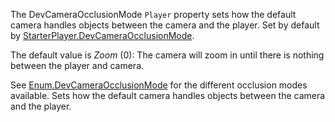 The DevCameraOcclusionMode `Player` property sets how the default camera handles objects between the camera and the player. Set by default by [StarterPlayer.DevCameraOcclusionMode](https://developer.roblox.com/api-reference/property/StarterPlayer/DevCameraOcclusionMode).

The default value is *Zoom* (0): The camera will zoom in until there is nothing between the player and camera.

See [Enum.DevCameraOcclusionMode](https://developer.roblox.com/search#stq=DevCameraOcclusionMode) for the different occlusion modes available. Sets how the default camera handles objects between the camera and the player.